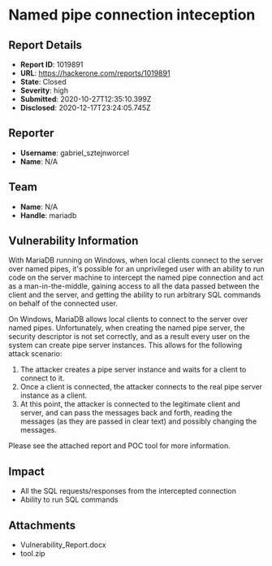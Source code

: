# Named pipe connection inteception

## Report Details
- **Report ID**: 1019891
- **URL**: https://hackerone.com/reports/1019891
- **State**: Closed
- **Severity**: high
- **Submitted**: 2020-10-27T12:35:10.399Z
- **Disclosed**: 2020-12-17T23:24:05.745Z

## Reporter
- **Username**: gabriel_sztejnworcel
- **Name**: N/A

## Team
- **Name**: N/A
- **Handle**: mariadb

## Vulnerability Information
With MariaDB running on Windows, when local clients connect to the server over named pipes, it's possible for an unprivileged user with an ability to run code on the server machine to intercept the named pipe connection and act as a man-in-the-middle, gaining access to all the data passed between the client and the server, and getting the ability to run arbitrary SQL commands on behalf of the connected user.

On Windows, MariaDB allows local clients to connect to the server over named pipes. Unfortunately, when creating the named pipe server, the security descriptor is not set correctly, and as a result every user on the system can create pipe server instances. This allows for the following attack scenario:
1.	The attacker creates a pipe server instance and waits for a client to connect to it.
2.	Once a client is connected, the attacker connects to the real pipe server instance as a client.
3.	At this point, the attacker is connected to the legitimate client and server, and can pass the messages back and forth, reading the messages (as they are passed in clear text) and possibly changing the messages.

Please see the attached report and POC tool for more information.

## Impact

- All the SQL requests/responses from the intercepted connection
- Ability to run SQL commands

## Attachments
- Vulnerability_Report.docx
- tool.zip
